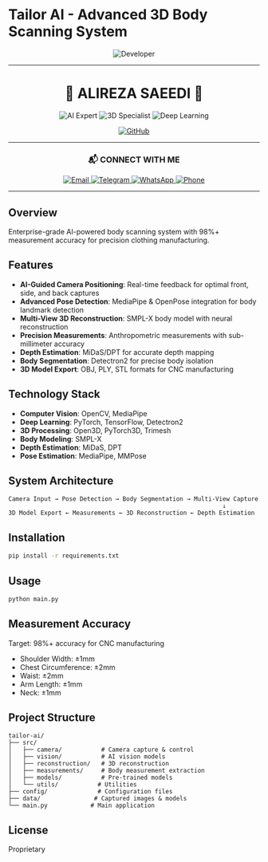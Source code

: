 # Tailor AI - Advanced 3D Body Scanning System

<div align="center">

<img src="https://readme-typing-svg.demolab.com?font=Fira+Code&size=32&duration=2800&pause=2000&color=00D9FF&center=true&vCenter=true&width=940&lines=Ai+lead+engineer+:+AlirezA+Saeedi" alt="Developer" />

---

# 🌟 **ALIREZA SAEEDI** 🌟

<img src="https://img.shields.io/badge/AI%20%26%20Computer%20Vision-Expert-00D9FF?style=for-the-badge&labelColor=000000&logo=python&logoColor=white" alt="AI Expert" />
<img src="https://img.shields.io/badge/3D%20Reconstruction-Specialist-00D9FF?style=for-the-badge&labelColor=000000&logo=threedotjs&logoColor=white" alt="3D Specialist" />
<img src="https://img.shields.io/badge/Deep%20Learning-Advanced-00D9FF?style=for-the-badge&labelColor=000000&logo=pytorch&logoColor=white" alt="Deep Learning" />

[![GitHub](https://img.shields.io/badge/GitHub-ar--saeedi-181717?style=for-the-badge&logo=github&logoColor=white)](https://github.com/ar-saeedi)

---

### 📬 **CONNECT WITH ME**

<p align="center">
  <a href="mailto:alirezasaeediofficial@gmail.com">
    <img src="https://img.shields.io/badge/EMAIL-alirezasaeediofficial@gmail.com-D14836?style=for-the-badge&logo=gmail&logoColor=white" alt="Email"/>
  </a>
  <a href="https://t.me/AR_Saeedi">
    <img src="https://img.shields.io/badge/TELEGRAM-@AR__Saeedi-2CA5E0?style=for-the-badge&logo=telegram&logoColor=white" alt="Telegram"/>
  </a>
  <a href="https://wa.me/0989910615570">
    <img src="https://img.shields.io/badge/WHATSAPP-+98%20991%20061%205570-25D366?style=for-the-badge&logo=whatsapp&logoColor=white" alt="WhatsApp"/>
  </a>
  <a href="tel:+989910615570">
    <img src="https://img.shields.io/badge/PHONE-098--9910615570-0078D4?style=for-the-badge&logo=phone&logoColor=white" alt="Phone"/>
  </a>
</p>

---

</div>

## Overview
Enterprise-grade AI-powered body scanning system with 98%+ measurement accuracy for precision clothing manufacturing.

## Features
- **AI-Guided Camera Positioning**: Real-time feedback for optimal front, side, and back captures
- **Advanced Pose Detection**: MediaPipe & OpenPose integration for body landmark detection
- **Multi-View 3D Reconstruction**: SMPL-X body model with neural reconstruction
- **Precision Measurements**: Anthropometric measurements with sub-millimeter accuracy
- **Depth Estimation**: MiDaS/DPT for accurate depth mapping
- **Body Segmentation**: Detectron2 for precise body isolation
- **3D Model Export**: OBJ, PLY, STL formats for CNC manufacturing

## Technology Stack
- **Computer Vision**: OpenCV, MediaPipe
- **Deep Learning**: PyTorch, TensorFlow, Detectron2
- **3D Processing**: Open3D, PyTorch3D, Trimesh
- **Body Modeling**: SMPL-X
- **Depth Estimation**: MiDaS, DPT
- **Pose Estimation**: MediaPipe, MMPose

## System Architecture

```
Camera Input → Pose Detection → Body Segmentation → Multi-View Capture
                                                            ↓
3D Model Export ← Measurements ← 3D Reconstruction ← Depth Estimation
```

## Installation

```bash
pip install -r requirements.txt
```

## Usage

```bash
python main.py
```

## Measurement Accuracy
Target: 98%+ accuracy for CNC manufacturing
- Shoulder Width: ±1mm
- Chest Circumference: ±2mm
- Waist: ±2mm
- Arm Length: ±1mm
- Neck: ±1mm

## Project Structure
```
tailor-ai/
├── src/
│   ├── camera/           # Camera capture & control
│   ├── vision/           # AI vision models
│   ├── reconstruction/   # 3D reconstruction
│   ├── measurements/     # Body measurement extraction
│   ├── models/           # Pre-trained models
│   └── utils/           # Utilities
├── config/              # Configuration files
├── data/               # Captured images & models
└── main.py            # Main application
```

## License
Proprietary
